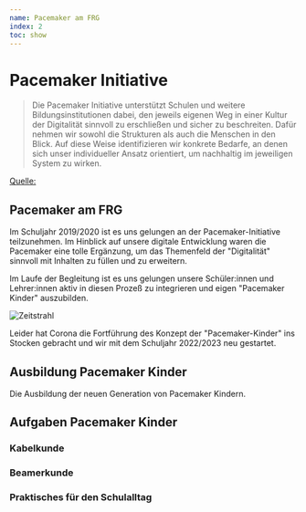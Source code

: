 ```yaml
---
name: Pacemaker am FRG
index: 2
toc: show
---
```


# Pacemaker Initiative

> Die Pacemaker Initiative unterstützt Schulen und weitere Bildungsinstitutionen dabei, den jeweils eigenen Weg in einer Kultur der Digitalität sinnvoll zu erschließen und sicher zu beschreiten. Dafür nehmen wir sowohl die Strukturen als auch die Menschen in den Blick. Auf diese Weise identifizieren wir konkrete Bedarfe, an denen sich unser individueller Ansatz orientiert, um nachhaltig im jeweiligen System zu wirken.

[Quelle: ](https://www.pacemaker-initiative.de "Webseite der Pacamaker-Initiative")


## Pacemaker am FRG
Im Schuljahr 2019/2020 ist es uns gelungen an der Pacemaker-Initiative teilzunehmen. Im Hinblick auf unsere digitale Entwicklung waren die Pacemaker eine tolle Ergänzung, um das Themenfeld der "Digitalität" sinnvoll mit Inhalten zu füllen und zu erweitern.

Im Laufe der Begleitung ist es uns gelungen unsere Schüler:innen und Lehrer:innen aktiv in diesen Prozeß zu integrieren und eigen "Pacemaker Kinder" auszubilden.

![Zeitstrahl](/Bilder/pacemaker/pacemaker.png "Zeitstrahl")

Leider hat Corona die Fortführung des Konzept der "Pacemaker-Kinder" ins Stocken gebracht und wir mit dem Schuljahr 2022/2023 neu gestartet.
## Ausbildung Pacemaker Kinder
Die Ausbildung der neuen Generation von Pacemaker Kindern.
## Aufgaben Pacemaker Kinder

### Kabelkunde
### Beamerkunde
### Praktisches für den Schulalltag
